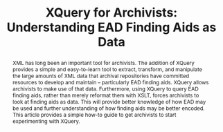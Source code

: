 ---
layout: post
title:  'XQuery for Archivists: Understanding EAD Finding Aids as Data'
journal: 'Practical Technology for Archives, No. 3 (2014)'
link: https://practicaltechnologyforarchives.org/issue3_wiedeman/
abstract: XML has long been an important tool for archivists. The addition of XQuery provides a simple and easy-to-learn tool to extract, transform, and manipulate the large amounts of XML data that archival repositories have committed resources to develop and maintain – particularly EAD finding aids. XQuery allows archivists to make use of that data. Furthermore, using XQuery to query EAD finding aids, rather than merely reformat them with XSLT, forces archivists to look at finding aids as data. This will provide better knowledge of how EAD may be used and further understanding of how finding aids may be better encoded. This article provides a simple how-to guide to get archivists to start experimenting with XQuery.
---